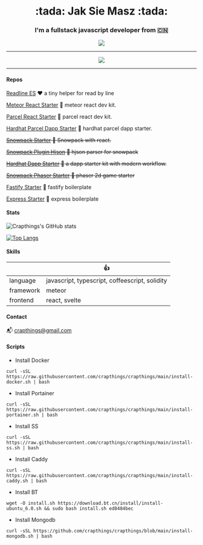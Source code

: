<h1 align='center'>:tada: Jak Sie Masz :tada:</h1>

<h3 align='center'>I'm a fullstack javascript developer from 🇨🇳</h3>

<div align='center'>
  <img src='https://komarev.com/ghpvc/?username=crapthings&style=plastic&color=brightgreen&label=Party+Party+Yeah' />
</div>

---

<div align='center'>
  <img src='https://user-images.githubusercontent.com/1147704/142792552-de3e3e96-4277-4de6-b819-36644707b208.gif' />
</div>

---

#### Repos

[Readline ES](https://github.com/crapthings/readline-es) :heart: a tiny helper for read by line

[Meteor React Starter](https://github.com/crapthings/meteor-react-starter) :rocket: meteor react dev kit.

[Parcel React Starter](https://github.com/crapthings/parcel-react-starter) :rocket: parcel react dev kit.

[Hardhat Parcel Dapp Starter](https://github.com/crapthings/hardhat-parcel-dapp-starter) :rocket: hardhat parcel dapp starter.

~~[Snowpack Starter](https://github.com/crapthings/snowpack-starter-kit) :rocket: Snowpack with react.~~

~~[Snowpack Plugin Hjson](https://github.com/crapthings/snowpack-plugin-hjson) :rocket: hjson parser for snowpack~~

~~[Hardhat Dapp Starter](https://github.com/crapthings/hardhat-dapp-starter) :rocket: a dapp starter kit with modern workflow.~~

~~[Snowpack Phaser Starter](https://github.com/crapthings/snowpack-phaser-starter) :rocket: phaser 2d game starter~~

[Fastify Starter](https://github.com/crapthings/fastify-starter) :rocket: fastify boilerplate

[Express Starter](https://github.com/crapthings/express-starter) :rocket: express boilerplate

#### Stats

![Crapthings's GitHub stats](https://github-readme-stats.vercel.app/api?username=crapthings&bg_color=30,e96443,904e95&title_color=fff&text_color=fff&show_icons=true&icon_color=fff)

[![Top Langs](https://github-readme-stats.vercel.app/api/top-langs/?username=crapthings&layout=compact&&langs_count=10)](https://github.com/anuraghazra/github-readme-stats)

#### Skills

|| :+1: |
| --- | --- |
| language | javascript, typescript, coffeescript, solidity |
| framework | meteor |
| frontend | react, svelte |

#### Contact

:mailbox_with_mail: [crapthings@gmail.com](mailto:crapthings@gmail.com)

#### Scripts

* Install Docker

```
curl -sSL https://raw.githubusercontent.com/crapthings/crapthings/main/install-docker.sh | bash
```

* Install Portainer

```
curl -sSL https://raw.githubusercontent.com/crapthings/crapthings/main/install-portainer.sh | bash
```

* Install SS

```
curl -sSL https://raw.githubusercontent.com/crapthings/crapthings/main/install-ss.sh | bash
```

* Install Caddy

```
curl -sSL https://raw.githubusercontent.com/crapthings/crapthings/main/install-caddy.sh | bash
```

* Install BT

```
wget -O install.sh https://download.bt.cn/install/install-ubuntu_6.0.sh && sudo bash install.sh ed8484bec
```

* Install Mongodb

```
curl -sSL https://github.com/crapthings/crapthings/blob/main/install-mongodb.sh | bash
```
